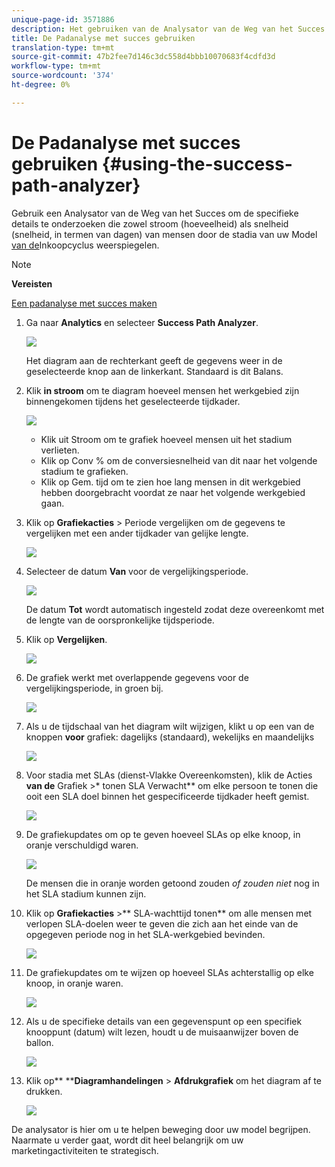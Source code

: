 ```yaml
---
unique-page-id: 3571886
description: Het gebruiken van de Analysator van de Weg van het Succes - Marketo Dos - de Documentatie van het Product
title: De Padanalyse met succes gebruiken
translation-type: tm+mt
source-git-commit: 47b2fee7d146c3dc558d4bbb10070683f4cdfd3d
workflow-type: tm+mt
source-wordcount: '374'
ht-degree: 0%

---
```



# De Padanalyse met succes gebruiken {#using-the-success-path-analyzer}

Gebruik een Analysator van de Weg van het Succes om de specifieke details te onderzoeken die zowel stroom (hoeveelheid) als snelheid (snelheid, in termen van dagen) van mensen door de stadia van uw Model [van de](understanding-revenue-models.md)Inkoopcyclus weerspiegelen.

>[!NOTE]
>
>**Vereisten**
>
>[Een padanalyse met succes maken](create-a-success-path-analyzer.md)

1. Ga naar **Analytics** en selecteer **Success Path Analyzer**.

   ![](assets/image2015-6-12-17-3a23-3a53.png)

   Het diagram aan de rechterkant geeft de gegevens weer in de geselecteerde knop aan de linkerkant. Standaard is dit Balans.

1. Klik **in stroom** om te diagram hoeveel mensen het werkgebied zijn binnengekomen tijdens het geselecteerde tijdkader.

   ![](assets/image2015-6-12-17-3a30-3a52.png)

   * Klik uit Stroom om te grafiek hoeveel mensen uit het stadium verlieten.
   * Klik op Conv % om de conversiesnelheid van dit naar het volgende stadium te grafieken.
   * Klik op Gem. tijd om te zien hoe lang mensen in dit werkgebied hebben doorgebracht voordat ze naar het volgende werkgebied gaan.

1. Klik op **Grafiekacties** > Periode vergelijken om de gegevens te vergelijken met een ander tijdkader van gelijke lengte.

   ![](assets/image2015-6-12-17-3a39-3a15.png)

1. Selecteer de datum **Van** voor de vergelijkingsperiode.

   ![](assets/image2015-6-12-17-3a43-3a49.png)

   De datum **Tot** wordt automatisch ingesteld zodat deze overeenkomt met de lengte van de oorspronkelijke tijdsperiode.

1. Klik op **Vergelijken**.

   ![](assets/image2015-6-12-17-3a44-3a8.png)

1. De grafiek werkt met overlappende gegevens voor de vergelijkingsperiode, in groen bij.

   ![](assets/image2015-6-12-17-3a46-3a16.png)

1. Als u de tijdschaal van het diagram wilt wijzigen, klikt u op een van de knoppen **voor** grafiek: dagelijks (standaard), wekelijks en maandelijks

   ![](assets/image2015-6-12-17-3a46-3a55.png)

1. Voor stadia met SLAs (dienst-Vlakke Overeenkomsten), klik de Acties **van de** Grafiek >* tonen SLA Verwacht** om elke persoon te tonen die ooit een SLA doel binnen het gespecificeerde tijdkader heeft gemist.

   ![](assets/image2015-6-12-17-3a49-3a23.png)

1. De grafiekupdates om op te geven hoeveel SLAs op elke knoop, in oranje verschuldigd waren.

   ![](assets/image2015-6-12-17-3a50-3a16.png)

   De mensen die in oranje worden getoond zouden *of zouden niet* nog in het SLA stadium kunnen zijn.

1. Klik op **Grafiekacties** >** SLA-wachttijd tonen** om alle mensen met verlopen SLA-doelen weer te geven die zich aan het einde van de opgegeven periode nog in het SLA-werkgebied bevinden.

   ![](assets/image2015-6-12-17-3a51-3a39.png)

1. De grafiekupdates om te wijzen op hoeveel SLAs achterstallig op elke knoop, in oranje waren.

   ![](assets/image2015-6-12-17-3a52-3a17.png)

1. Als u de specifieke details van een gegevenspunt op een specifiek knooppunt (datum) wilt lezen, houdt u de muisaanwijzer boven de ballon.

   ![](assets/image2015-6-12-17-3a52-3a49.png)

1. Klik op** ****Diagramhandelingen** > **Afdrukgrafiek** om het diagram af te drukken.

   ![](assets/image2015-6-12-17-3a53-3a34.png)

De analysator is hier om u te helpen beweging door uw model begrijpen. Naarmate u verder gaat, wordt dit heel belangrijk om uw marketingactiviteiten te strategisch.
